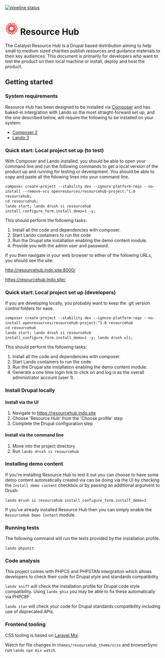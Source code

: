 [![pipeline status](https://gitlab.com/openresources/resourcehub_distribution/badges/1.x/pipeline.svg)](https://gitlab.com/openresources/resourcehub_distribution/-/commits/1.x)

# ![Resource Hub logo](resourcehub.png) Resource Hub

The Catalyst Resource Hub is a Drupal based distribution aiming to help small to medium sized charities publish resources and guidance materials to their key audiences. This document is primarily for developers who want to test the product on their local machine or install, deploy and host the product. 

## Getting started

### System requirements

Resource Hub has been designed to be installed via [Composer](https://getcomposer.org/) and has baked-in intergration with Lando so the most straight-forward set up, and the one described below, will require the following to be installed on your system:

* [Composer 2](https://getcomposer.org/doc/00-intro.md)
* [Lando 3](https://docs.lando.dev/basics/installation.html)

### Quick start: Local project set up (to test)

With Composer and Lando installed, you should be able to open your command line and run the following commands to get a local version of the product up and running for testing or development. You should be able to copy and paste all the folowing lines into your command line. 

```
composer create-project --stability dev --ignore-platform-reqs --no-install --remove-vcs openresources/resourcehub-project:^1.0 resourcehub;
cd resourcehub;
lando start; lando drush si resourcehub install_configure_form.install_demo=1 -y;
```

This should perform the following tasks: 

1. Install all the code and dependencies with composer.
2. Start Lando containers to run the code
3. Run the Drupal site installation enabling the demo content module.
4. Provide you with the admin user and password. 

If you then navigate in your web browser to either of the following URLs, you should see the site:

http://resourcehub.lndo.site:8000/               

https://resourcehub.lndo.site/  


### Quick start: Local project set up (developers)

If you are developing locally, you probably want to keep the .git version
control folders for ease.
```
composer create-project --stability dev --ignore-platform-reqs --no-install openresources/resourcehub-project:^1.0 resourcehub
cd resourcehub
lando start; lando drush si resourcehub install_configure_form.install_demo=1 -y; lando drush uli;
```
This should perform the following tasks: 

1. Install all the code and dependencies with composer.
2. Start Lando containers to run the code
3. Run the Drupal site installation enabling the demo content module.
4. Generate a one time login link to click on and log is as the overall administrator account (user 1).

### Install Drupal locally

#### Install via the UI

1. Navigate to https://resourcehub.lndo.site
1. Choose 'Resource Hub' from the 'Choose profile' step
1. Complete the Drupal configuration step

#### Install via the command line

1. Move into the project directory
1. Run `lando drush si resourcehub`

### Installing demo content

If you're installing Resource Hub to test it out you can choose to have some demo
content automatically created via can be doing via the UI by checking the `Install demo content`
checkbox or by passing an additional argument to Drush:

`lando drush si resourcehub install_configure_form.install_demo=1`

If you've already installed Resource Hub then you can simply enable the `ResourceHub Demo Content`
module.

### Running tests

The following command will run the tests provided by the installation profile.

`lando phpunit`

### Code analysis

This project comes with PHPCS and PHPSTAN intergration which allows developers to check their code for Drupal style and standards compatibility.

`lando sniff` will check the installation profile for Drupal code style compatibility. Using `lando phix` you may be able to fix these automatically via PHPCBF`.

`lando stan` will check your code for Drupal standards compatibility including use of deprecated APIs.

### Frontend tooling

CSS tooling is based on [Laravel Mix](https://laravel-mix.com/docs/6.0/what-is-mix).

Watch for file changes in `themes/resourcehub_theme/scss` and browserSync run `lando npx mix watch`.
